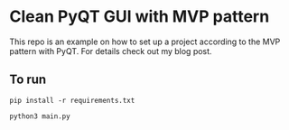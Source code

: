 # Clean PyQT GUI with MVP pattern

This repo is an example on how to set up a project according to the MVP pattern with PyQT. For details check out my blog post. 

## To run 

`pip install -r requirements.txt`

`python3 main.py`